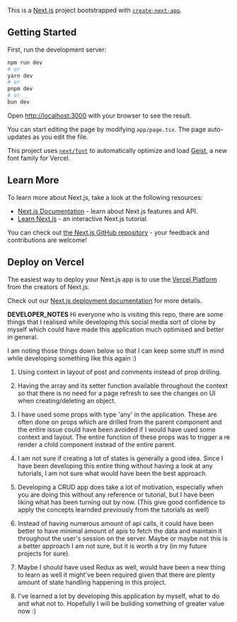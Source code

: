 This is a [Next.js](https://nextjs.org) project bootstrapped with [`create-next-app`](https://nextjs.org/docs/app/api-reference/cli/create-next-app).

## Getting Started

First, run the development server:

```bash
npm run dev
# or
yarn dev
# or
pnpm dev
# or
bun dev
```

Open [http://localhost:3000](http://localhost:3000) with your browser to see the result.

You can start editing the page by modifying `app/page.tsx`. The page auto-updates as you edit the file.

This project uses [`next/font`](https://nextjs.org/docs/app/building-your-application/optimizing/fonts) to automatically optimize and load [Geist](https://vercel.com/font), a new font family for Vercel.

## Learn More

To learn more about Next.js, take a look at the following resources:

- [Next.js Documentation](https://nextjs.org/docs) - learn about Next.js features and API.
- [Learn Next.js](https://nextjs.org/learn) - an interactive Next.js tutorial.

You can check out [the Next.js GitHub repository](https://github.com/vercel/next.js) - your feedback and contributions are welcome!

## Deploy on Vercel

The easiest way to deploy your Next.js app is to use the [Vercel Platform](https://vercel.com/new?utm_medium=default-template&filter=next.js&utm_source=create-next-app&utm_campaign=create-next-app-readme) from the creators of Next.js.

Check out our [Next.js deployment documentation](https://nextjs.org/docs/app/building-your-application/deploying) for more details.

**DEVELOPER_NOTES**
Hi everyone who is visiting this repo, there are some things that I realised while developing this social media sort of clone
by myself which could have made this application much optimised and better in general.

I am noting those things down below so that I can keep some stuff in mind while developing something like this again :)

1. Using context in layout of post and comments instead of prop drilling.

2. Having the array and its setter function available throughout the context so that there is no need for a page refresh to see
   the changes on UI when creating/deleting an object.

3. I have used some props with type 'any' in the application. These are often done on props which are drilled from the parent
   component and the entire issue could have been avoided if I would have used some context and layout.
   The entire function of these props was to trigger a re render a child component instead of the entire parent.

4. I am not sure if creating a lot of states is generally a good idea. Since I have been developing this entire thing without having
   a look at any tutorials, I am not sure what would have been the best approach.

5. Developing a CRUD app does take a lot of motivation, especially when you are doing this without any reference or tutorial, but
   I have been liking what has been turning out by now. (This give good confidence to apply the concepts learnded previously from the tutorials as well)

6. Instead of having numerous amount of api calls, it could have been better to have minimal amount of apis to fetch the data and maintain it throughout the user's session on the server. Maybe or maybe not this is a better approach I am not sure, but it is worth a try (in my future projects for sure).

7. Maybe I should have used Redux as well, would have been a new thing to learn as well it might've been required given that there
   are plenty amount of state handling happening in this project.

8. I've learned a lot by developing this application by myself, what to do and what not to. Hopefully I will be building something of
   greater value now :)
